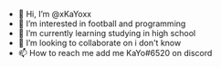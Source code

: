 - 👋 Hi, I’m @xKaYoxx
- 👀 I’m interested in football and programming
- 🌱 I’m currently learning studying in high school
- 💞️ I’m looking to collaborate on i don't know
- 📫 How to reach me add me KaYo#6520 on discord

<!---
xKaYoxx/xKaYoxx is a ✨ special ✨ repository because its `README.md` (this file) appears on your GitHub profile.
You can click the Preview link to take a look at your changes.
--->
